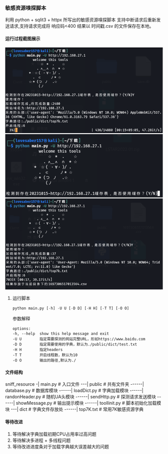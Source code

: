 ### 敏感资源嗅探脚本
利用 python + sqlit3 + httpx 所写出的敏感资源嗅探脚本
支持中断请求后重新发送请求,支持请求完成将 响应码<400 结果以 时间戳.csv 的文件保存在本地。

#### 运行过程截图展示
![](https://github.com/lovesaber157/sniff_resources/blob/main/runing.PNG)
![](https://github.com/lovesaber157/sniff_resources/blob/main/runing01.PNG)
![](https://github.com/lovesaber157/sniff_resources/blob/main/runing03.PNG)

1. 运行脚本
   ```python
   python main.py [-h] -U U [-D D] [-H H] [-T T] [-O O]
   ```
   参数解释 
   ```
   options:
   -h, --help  show this help message and exit
   -U U        指定需要探测的网站完整URL，形如https://www.baidu.com
   -D D        指定需要使用的字典，默认为./public/dict/test.txt
   -H H        指定headers
   -T T        开启线程数，默认为10
   -O O        输出的路径,默认为./
   ```

#### 文件结构
sniff_resource
-| main.py # 入口文件
---| public # 共有文件夹
------| database.py # 数据库模块
------| loadDict.py # 字典加载模块
------| randonHeader.py # 随机UA头模块
------| sendHttp.py # 探测请求发送模块
------| showMessage.py # 输出提示模块
------| toollinit.py # 脚本初始化加载模块
---| dict # 字典文件存放处
------| top7K.txt # 常用7K敏感资源字典

#### 等待改进
1. 等待解决字典加载初期CPU占用率过高问题
2. 等待解决多进程 + 多线程问题
3. 等待改进进度条对于加载字典越大误差越大的问题
